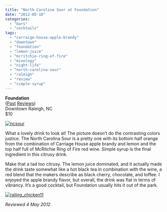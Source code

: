 ```yaml
---
title: "North Carolina Sour at Foundation"
date: "2012-05-18"
categories: 
  - "bars"
  - "cocktails"
tags: 
  - "carraige-house-apple-brandy"
  - "downtown"
  - "foundation"
  - "lemon-juice"
  - "mcritchie-ring-of-fire"
  - "mixology"
  - "night-life"
  - "north-carolina-sour"
  - "raleigh"
  - "review"
  - "simple-syrup"
---
```


**Foundation**\
([Past](http://www.thegourmez.com/2011/12/golden-era-foundation/) [Reviews](http://www.thegourmez.com/2011/09/root-beer-flip/))\
Downtown Raleigh, NC\
$10

[![](http://s3.amazonaws.com/thegourmez-wpmedia/2012/05/ncsour.jpg "ncsour")](http://s3.amazonaws.com/thegourmez-wpmedia/2012/05/ncsour.jpg)

What a lovely drink to look at! The picture doesn’t do the contrasting colors justice. The North Carolina Sour is a pretty one with its bottom half orange from the combination of Carriage House apple brandy and lemon and the top half full of McRitchie Ring of Fire red wine. Simple syrup is the final ingredient in this citrusy drink.

Make that a tad too citrusy. The lemon juice dominated, and it actually made the drink taste somewhat like a hot black tea in combination with the wine, a red blend that the makers describe as black cherry, chocolate, and toffee. I enjoyed the apple brandy flavor, but overall, the drink was flat in terms of vibrancy. It’s a good cocktail, but Foundation usually hits it out of the park.

[![](http://s3.amazonaws.com/thegourmez-wpmedia/2009/02/rating_chicken11.gif "rating_chicken11")](http://s3.amazonaws.com/thegourmez-wpmedia/2009/02/rating_chicken11.gif)

_Reviewed 4 May 2012._
